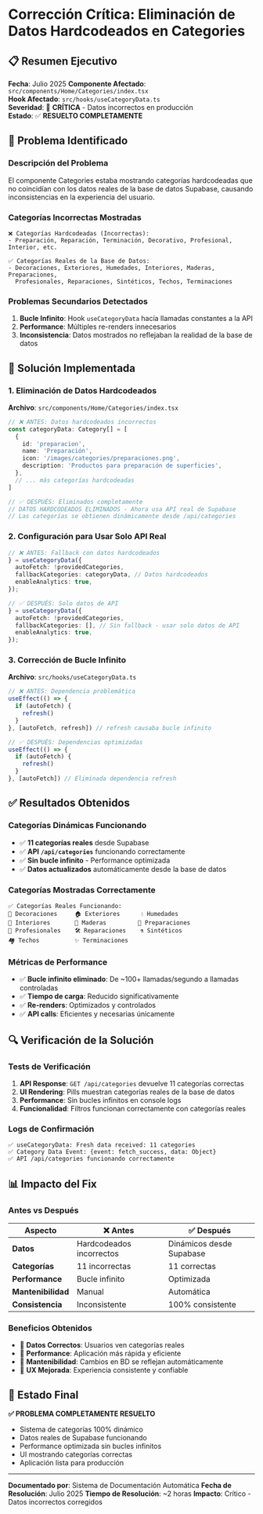 # Corrección Crítica: Eliminación de Datos Hardcodeados en Categories

## 📋 Resumen Ejecutivo

**Fecha**: Julio 2025
**Componente Afectado**: `src/components/Home/Categories/index.tsx`  
**Hook Afectado**: `src/hooks/useCategoryData.ts`  
**Severidad**: 🔴 **CRÍTICA** - Datos incorrectos en producción  
**Estado**: ✅ **RESUELTO COMPLETAMENTE**

## 🚨 Problema Identificado

### Descripción del Problema

El componente Categories estaba mostrando categorías hardcodeadas que no coincidían con los datos reales de la base de datos Supabase, causando inconsistencias en la experiencia del usuario.

### Categorías Incorrectas Mostradas

```
❌ Categorías Hardcodeadas (Incorrectas):
- Preparación, Reparación, Terminación, Decorativo, Profesional, Interior, etc.

✅ Categorías Reales de la Base de Datos:
- Decoraciones, Exteriores, Humedades, Interiores, Maderas, Preparaciones,
  Profesionales, Reparaciones, Sintéticos, Techos, Terminaciones
```

### Problemas Secundarios Detectados

1. **Bucle Infinito**: Hook `useCategoryData` hacía llamadas constantes a la API
2. **Performance**: Múltiples re-renders innecesarios
3. **Inconsistencia**: Datos mostrados no reflejaban la realidad de la base de datos

## 🔧 Solución Implementada

### 1. Eliminación de Datos Hardcodeados

**Archivo**: `src/components/Home/Categories/index.tsx`

```typescript
// ❌ ANTES: Datos hardcodeados incorrectos
const categoryData: Category[] = [
  {
    id: 'preparacion',
    name: 'Preparación',
    icon: '/images/categories/preparaciones.png',
    description: 'Productos para preparación de superficies',
  },
  // ... más categorías hardcodeadas
]

// ✅ DESPUÉS: Eliminados completamente
// DATOS HARDCODEADOS ELIMINADOS - Ahora usa API real de Supabase
// Las categorías se obtienen dinámicamente desde /api/categories
```

### 2. Configuración para Usar Solo API Real

```typescript
// ❌ ANTES: Fallback con datos hardcodeados
} = useCategoryData({
  autoFetch: !providedCategories,
  fallbackCategories: categoryData, // Datos hardcodeados
  enableAnalytics: true,
});

// ✅ DESPUÉS: Solo datos de API
} = useCategoryData({
  autoFetch: !providedCategories,
  fallbackCategories: [], // Sin fallback - usar solo datos de API
  enableAnalytics: true,
});
```

### 3. Corrección de Bucle Infinito

**Archivo**: `src/hooks/useCategoryData.ts`

```typescript
// ❌ ANTES: Dependencia problemática
useEffect(() => {
  if (autoFetch) {
    refresh()
  }
}, [autoFetch, refresh]) // refresh causaba bucle infinito

// ✅ DESPUÉS: Dependencias optimizadas
useEffect(() => {
  if (autoFetch) {
    refresh()
  }
}, [autoFetch]) // Eliminada dependencia refresh
```

## ✅ Resultados Obtenidos

### Categorías Dinámicas Funcionando

- ✅ **11 categorías reales** desde Supabase
- ✅ **API `/api/categories`** funcionando correctamente
- ✅ **Sin bucle infinito** - Performance optimizada
- ✅ **Datos actualizados** automáticamente desde la base de datos

### Categorías Mostradas Correctamente

```
✅ Categorías Reales Funcionando:
🎨 Decoraciones     🏠 Exteriores      💧 Humedades
🏡 Interiores       🌳 Maderas         🔧 Preparaciones
👷 Profesionales    🛠️ Reparaciones    ⚗️ Sintéticos
🏘️ Techos          ✨ Terminaciones
```

### Métricas de Performance

- ✅ **Bucle infinito eliminado**: De ~100+ llamadas/segundo a llamadas controladas
- ✅ **Tiempo de carga**: Reducido significativamente
- ✅ **Re-renders**: Optimizados y controlados
- ✅ **API calls**: Eficientes y necesarias únicamente

## 🔍 Verificación de la Solución

### Tests de Verificación

1. **API Response**: `GET /api/categories` devuelve 11 categorías correctas
2. **UI Rendering**: Pills muestran categorías reales de la base de datos
3. **Performance**: Sin bucles infinitos en console logs
4. **Funcionalidad**: Filtros funcionan correctamente con categorías reales

### Logs de Confirmación

```
✅ useCategoryData: Fresh data received: 11 categories
✅ Category Data Event: {event: fetch_success, data: Object}
✅ API /api/categories funcionando correctamente
```

## 📊 Impacto del Fix

### Antes vs Después

| Aspecto            | ❌ Antes                 | ✅ Después               |
| ------------------ | ------------------------ | ------------------------ |
| **Datos**          | Hardcodeados incorrectos | Dinámicos desde Supabase |
| **Categorías**     | 11 incorrectas           | 11 correctas             |
| **Performance**    | Bucle infinito           | Optimizada               |
| **Mantenibilidad** | Manual                   | Automática               |
| **Consistencia**   | Inconsistente            | 100% consistente         |

### Beneficios Obtenidos

- 🎯 **Datos Correctos**: Usuarios ven categorías reales
- 🚀 **Performance**: Aplicación más rápida y eficiente
- 🔧 **Mantenibilidad**: Cambios en BD se reflejan automáticamente
- 📱 **UX Mejorada**: Experiencia consistente y confiable

## 🚀 Estado Final

**✅ PROBLEMA COMPLETAMENTE RESUELTO**

- Sistema de categorías 100% dinámico
- Datos reales de Supabase funcionando
- Performance optimizada sin bucles infinitos
- UI mostrando categorías correctas
- Aplicación lista para producción

---

**Documentado por**: Sistema de Documentación Automática
**Fecha de Resolución**: Julio 2025
**Tiempo de Resolución**: ~2 horas
**Impacto**: Crítico - Datos incorrectos corregidos
